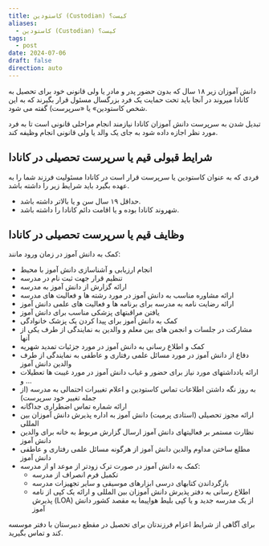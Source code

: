 ```yaml
---
title: کاستودین (Custodian) کیست؟
aliases:
  - کاستودین (Custodian) کیست؟
tags:
  - post
date: 2024-07-06
draft: false
direction: auto
---
```


دانش آموزان زیر ۱۸ سال که بدون حضور پدر و مادر یا ولی قانونی خود برای تحصیل به کانادا میروند در آنجا باید تحت حمایت یک فرد بزرگسال مسئول قرار بگیرند که به این شخص کاستودين» یا «سرپرست) گفته می شود. 

تبدیل شدن به سرپرست دانش آموزان کانادا نیازمند انجام مراحلی قانونی است تا به فرد مورد نظر اجازه داده شود به جای یک والد یا ولی قانونی انجام وظیفه کند. 

## شرایط قبولی قیم یا سرپرست تحصیلی در کانادا

فردی که به عنوان کاستودین یا سرپرست قرار است در کانادا مسئولیت فرزند شما را به عهده بگیرد باید شرایط زیر را داشته باشد. 

- حداقل ۱۹ سال سن و یا بالاتر داشته باشد. 
- شهروند کانادا بوده و یا اقامت دائم کانادا را داشته باشد.

## وظایف قیم یا سرپرست تحصیلی در کانادا

کمک به دانش آموز در زمان ورود مانند: 
- انجام ارزیابی و آشناسازی دانش آموز با محیط
- تنظیم قرار جهت ثبت نام در مدرسه
- ارائه گزارش از دانش آموز به مدرسه
- ارائه مشاوره مناسب به دانش آموز در مورد رشته ها و فعالیت های مدرسه
- ارائه رضایت نامه به مدرسه برای برنامه ها و فعالیت های علمی دانش آموز
- یافتن مراقبتهای پزشکی مناسب برای دانش آموز
- کمک به دانش آموز برای پیدا کردن یک پزشک خانوادگی
- مشارکت در جلسات و انجمن های بین معلم و والدین به نمایندگی از طرف یکی از آنها
- کمک و اطلاع رسانی به دانش آموز در مورد جزئیات تمدید شهریه
- دفاع از دانش آموز در مورد مسائل علمی رفتاری و عاطفی به نمایندگی از طرف والدین دانش آموز
- ارائه یادداشتهای مورد نیاز برای حضور و غیاب دانش آموز در مورد غیبت ها تعطیلات و ...
- به روز نگه داشتن اطلاعات تماس کاستودین و اعلام تغییرات احتمالی به مدرسه (از جمله تغییر خود سرپرست)
- ارائه شماره تماس اضطراری جداگانه 
- ارائه مجوز تحصیلی (استادی پرمیت) دانش آموز به اداره پذیرش دانش آموزان بین المللی
- نظارت مستمر بر فعالیتهای دانش آموز ارسال گزارش مربوط به خانه برای والدین دانش آموز
- مطلع ساختن مداوم والدین دانش آموز از هرگونه مسائل علمی رفتاری و عاطفی دانش آموز
- کمک به دانش آموز در صورت ترک زودتر از موعد او از مدرسه: 
	- تکمیل فرم انصراف از مدرسه
	- بازگرداندن کتابهای درسی ابزارهای موسیقی و سایر تجهیزات مدرسه 
	- اطلاع رسانی به دفتر پذیرش دانش آموزان بین المللی و ارائه یک کپی از نامه پذیرش (LOA) از یک مدرسه جدید و یا کپی بلیط هواپیما به مقصد کشور دانش آموز


برای آگاهی از شرایط اعزام فرزندتان برای تحصیل در مقطع دبیرستان با دفتر موسسه کند و تماس بگیرید.
